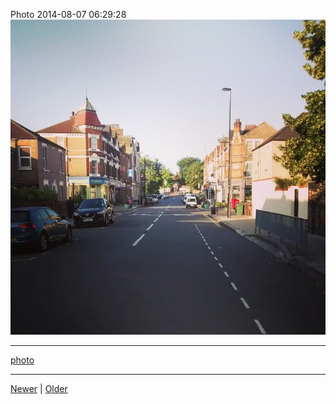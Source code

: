 <!--
title: Photo 2014-08-07 06
date: 2020-06-28T14:43:49.705Z
tags: photo
-->


Photo 2014-08-07 06:29:28
![](94045181622-0.jpg)

<!--BOTTOM-POST-NAVIGATION-->
---

[photo](tag-photo.md)

---

[Newer](93988879227.md) | [Older](94080388942.md)